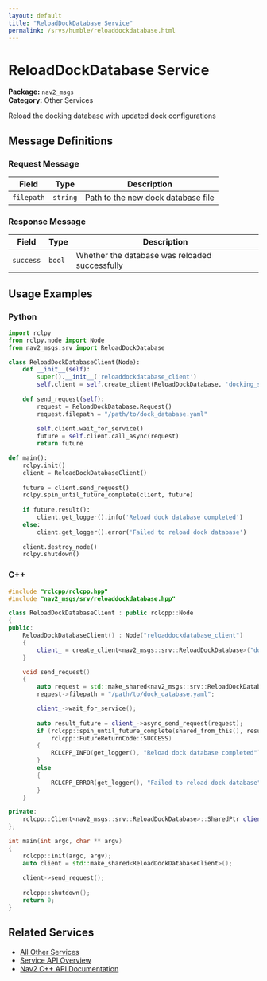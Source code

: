 ```yaml
---
layout: default
title: "ReloadDockDatabase Service"
permalink: /srvs/humble/reloaddockdatabase.html
---
```


# ReloadDockDatabase Service

**Package:** `nav2_msgs`  
**Category:** Other Services

Reload the docking database with updated dock configurations

## Message Definitions

### Request Message

| Field | Type | Description |
|-------|------|-------------|
| `filepath` | `string` | Path to the new dock database file |


### Response Message

| Field | Type | Description |
|-------|------|-------------|
| `success` | `bool` | Whether the database was reloaded successfully |


## Usage Examples

### Python

```python
import rclpy
from rclpy.node import Node
from nav2_msgs.srv import ReloadDockDatabase

class ReloadDockDatabaseClient(Node):
    def __init__(self):
        super().__init__('reloaddockdatabase_client')
        self.client = self.create_client(ReloadDockDatabase, 'docking_server/reload_dock_database')
        
    def send_request(self):
        request = ReloadDockDatabase.Request()
        request.filepath = "/path/to/dock_database.yaml"
        
        self.client.wait_for_service()
        future = self.client.call_async(request)
        return future

def main():
    rclpy.init()
    client = ReloadDockDatabaseClient()
    
    future = client.send_request()
    rclpy.spin_until_future_complete(client, future)
    
    if future.result():
        client.get_logger().info('Reload dock database completed')
    else:
        client.get_logger().error('Failed to reload dock database')
        
    client.destroy_node()
    rclpy.shutdown()
```

### C++

```cpp
#include "rclcpp/rclcpp.hpp"
#include "nav2_msgs/srv/reloaddockdatabase.hpp"

class ReloadDockDatabaseClient : public rclcpp::Node
{
public:
    ReloadDockDatabaseClient() : Node("reloaddockdatabase_client")
    {
        client_ = create_client<nav2_msgs::srv::ReloadDockDatabase>("docking_server/reload_dock_database");
    }

    void send_request()
    {
        auto request = std::make_shared<nav2_msgs::srv::ReloadDockDatabase::Request>();
        request->filepath = "/path/to/dock_database.yaml";

        client_->wait_for_service();
        
        auto result_future = client_->async_send_request(request);
        if (rclcpp::spin_until_future_complete(shared_from_this(), result_future) ==
            rclcpp::FutureReturnCode::SUCCESS)
        {
            RCLCPP_INFO(get_logger(), "Reload dock database completed");
        }
        else
        {
            RCLCPP_ERROR(get_logger(), "Failed to reload dock database");
        }
    }

private:
    rclcpp::Client<nav2_msgs::srv::ReloadDockDatabase>::SharedPtr client_;
};

int main(int argc, char ** argv)
{
    rclcpp::init(argc, argv);
    auto client = std::make_shared<ReloadDockDatabaseClient>();
    
    client->send_request();
    
    rclcpp::shutdown();
    return 0;
}
```

## Related Services

- [All Other Services](/humble/srvs/index.html#other-services)
- [Service API Overview](/humble/srvs/index.html)
- [Nav2 C++ API Documentation](/humble/html/index.html)